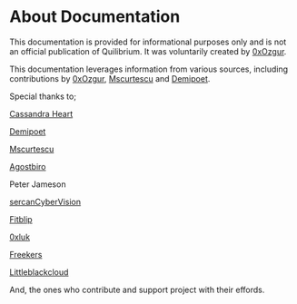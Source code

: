 # About Documentation

This documentation is provided for informational purposes only and is not an official publication of Quilibrium. It was voluntarily created by [0xOzgur](https://github.com/0xOzgur).&#x20;

This documentation leverages information from various sources, including contributions by [0xOzgur](https://github.com/0xOzgur), [Mscurtescu](https://github.com/mscurtescu) and [Demipoet](https://github.com/demipoet/).

Special thanks to;

[Cassandra Heart](https://github.com/CassOnMars)

[Demipoet](https://github.com/demipoet/)

[Mscurtescu](https://github.com/mscurtescu)

[Agostbiro](https://github.com/agostbiro)

Peter Jameson

[sercanCyberVision](https://github.com/sercanCyberVision)

[Fitblip](https://github.com/Fitblip)

[0xluk](https://github.com/0xluk)

[Freekers](https://github.com/Freekers)

[Littleblackcloud](https://github.com/littleblackcloud)

And, the ones who contribute and support project with their effords.
